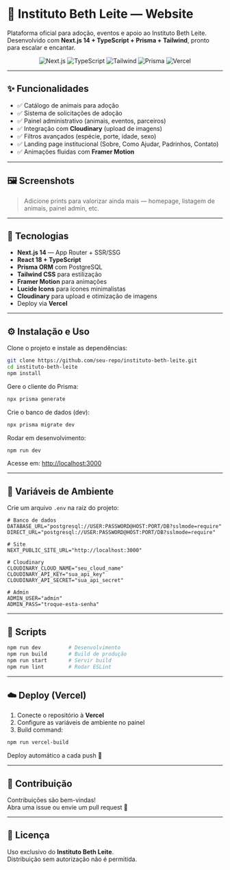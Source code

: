 # 🌱 Instituto Beth Leite — Website

Plataforma oficial para adoção, eventos e apoio ao Instituto Beth Leite.  
Desenvolvido com **Next.js 14 + TypeScript + Prisma + Tailwind**, pronto para escalar e encantar.

<p align="center">
  <img src="https://img.shields.io/badge/Next.js-14-black?style=flat-square&logo=nextdotjs" alt="Next.js"/>
  <img src="https://img.shields.io/badge/TypeScript-5-blue?style=flat-square&logo=typescript" alt="TypeScript"/>
  <img src="https://img.shields.io/badge/TailwindCSS-3-06B6D4?style=flat-square&logo=tailwindcss" alt="Tailwind"/>
  <img src="https://img.shields.io/badge/Prisma-ORM-2D3748?style=flat-square&logo=prisma" alt="Prisma"/>
  <img src="https://img.shields.io/badge/Deploy-Vercel-000000?style=flat-square&logo=vercel" alt="Vercel"/>
</p>

---

## ✨ Funcionalidades

- ✅ Catálogo de animais para adoção  
- ✅ Sistema de solicitações de adoção  
- ✅ Painel administrativo (animais, eventos, parceiros)  
- ✅ Integração com **Cloudinary** (upload de imagens)  
- ✅ Filtros avançados (espécie, porte, idade, sexo)  
- ✅ Landing page institucional (Sobre, Como Ajudar, Padrinhos, Contato)  
- ✅ Animações fluidas com **Framer Motion**  

---

## 🖼️ Screenshots

> Adicione prints para valorizar ainda mais — homepage, listagem de animais, painel admin, etc.

---

## 🚀 Tecnologias

- **Next.js 14** — App Router + SSR/SSG  
- **React 18 + TypeScript**  
- **Prisma ORM** com PostgreSQL  
- **Tailwind CSS** para estilização  
- **Framer Motion** para animações  
- **Lucide Icons** para ícones minimalistas  
- **Cloudinary** para upload e otimização de imagens  
- Deploy via **Vercel**

---

## ⚙️ Instalação e Uso

Clone o projeto e instale as dependências:

```bash
git clone https://github.com/seu-repo/instituto-beth-leite.git
cd instituto-beth-leite
npm install
```

Gere o cliente do Prisma:

```bash
npx prisma generate
```

Crie o banco de dados (dev):

```bash
npx prisma migrate dev
```

Rodar em desenvolvimento:

```bash
npm run dev
```

Acesse em: [http://localhost:3000](http://localhost:3000)

---

## 🔐 Variáveis de Ambiente

Crie um arquivo `.env` na raiz do projeto:

```env
# Banco de dados
DATABASE_URL="postgresql://USER:PASSWORD@HOST:PORT/DB?sslmode=require"
DIRECT_URL="postgresql://USER:PASSWORD@HOST:PORT/DB?sslmode=require"

# Site
NEXT_PUBLIC_SITE_URL="http://localhost:3000"

# Cloudinary
CLOUDINARY_CLOUD_NAME="seu_cloud_name"
CLOUDINARY_API_KEY="sua_api_key"
CLOUDINARY_API_SECRET="sua_api_secret"

# Admin
ADMIN_USER="admin"
ADMIN_PASS="troque-esta-senha"
```

---

## 📜 Scripts

```bash
npm run dev         # Desenvolvimento
npm run build       # Build de produção
npm run start       # Servir build
npm run lint        # Rodar ESLint
```

---

## ☁️ Deploy (Vercel)

1. Conecte o repositório à **Vercel**  
2. Configure as variáveis de ambiente no painel  
3. Build command:

```bash
npm run vercel-build
```

Deploy automático a cada push 🎉

---

## 🤝 Contribuição

Contribuições são bem-vindas!  
Abra uma issue ou envie um pull request 🚀

---

## 📄 Licença

Uso exclusivo do **Instituto Beth Leite**.  
Distribuição sem autorização não é permitida.
